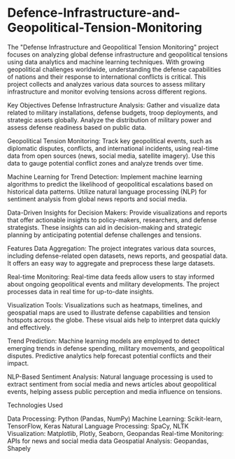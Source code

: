 # Defence-Infrastructure-and-Geopolitical-Tension-Monitoring
The "Defense Infrastructure and Geopolitical Tension Monitoring" project focuses on analyzing global defense infrastructure and geopolitical tensions using data analytics and machine learning techniques. With growing geopolitical challenges worldwide, understanding the defense capabilities of nations and their response to international conflicts is critical. This project collects and analyzes various data sources to assess military infrastructure and monitor evolving tensions across different regions.

Key Objectives
Defense Infrastructure Analysis: Gather and visualize data related to military installations, defense budgets, troop deployments, and strategic assets globally. Analyze the distribution of military power and assess defense readiness based on public data.

Geopolitical Tension Monitoring: Track key geopolitical events, such as diplomatic disputes, conflicts, and international incidents, using real-time data from open sources (news, social media, satellite imagery). Use this data to gauge potential conflict zones and analyze trends over time.

Machine Learning for Trend Detection: Implement machine learning algorithms to predict the likelihood of geopolitical escalations based on historical data patterns. Utilize natural language processing (NLP) for sentiment analysis from global news reports and social media.

Data-Driven Insights for Decision Makers: Provide visualizations and reports that offer actionable insights to policy-makers, researchers, and defense strategists. These insights can aid in decision-making and strategic planning by anticipating potential defense challenges and tensions.

Features
Data Aggregation: The project integrates various data sources, including defense-related open datasets, news reports, and geospatial data. It offers an easy way to aggregate and preprocess these large datasets.

Real-time Monitoring: Real-time data feeds allow users to stay informed about ongoing geopolitical events and military developments. The project processes data in real time for up-to-date insights.

Visualization Tools: Visualizations such as heatmaps, timelines, and geospatial maps are used to illustrate defense capabilities and tension hotspots across the globe. These visual aids help to interpret data quickly and effectively.

Trend Prediction: Machine learning models are employed to detect emerging trends in defense spending, military movements, and geopolitical disputes. Predictive analytics help forecast potential conflicts and their impact.

NLP-Based Sentiment Analysis: Natural language processing is used to extract sentiment from social media and news articles about geopolitical events, helping assess public perception and media influence on tensions.

Technologies Used

Data Processing: Python (Pandas, NumPy)
Machine Learning: Scikit-learn, TensorFlow, Keras
Natural Language Processing: SpaCy, NLTK
Visualization: Matplotlib, Plotly, Seaborn, Geopandas
Real-time Monitoring: APIs for news and social media data
Geospatial Analysis: Geopandas, Shapely
